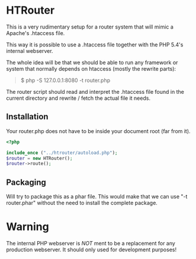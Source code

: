 HTRouter
========
This is a very rudimentary setup for a router system that will mimic a Apache's .htaccess file.

This way it is possible to use a .htaccess file together with the PHP 5.4's internal webserver.

The whole idea will be that we should be able to run any framework or system that normally depends on htaccess
(mostly the rewrite parts):

> $ php -S 127.0.0.1:8080 -t router.php

The router script should read and interpret the .htaccess file found in the current directory and rewrite / fetch
the actual file it needs.



Installation
------------
Your router.php does not have to be inside your document root (far from it).

```php
<?php

include_once ("../htrouter/autoload.php");
$router = new HTRouter();
$router->route();
```


Packaging
---------
Will try to package this as a phar file. This would make that we can use "-t router.phar" without the need to install
the complete package.



Warning
=======
The internal PHP webserver is *NOT* ment to be a replacement for any production webserver. It should only used for 
development purposes! 


